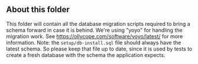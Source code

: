 ## About this folder

This folder will contain all the database migration scripts required
to bring a schema forward in case it is behind. We're using "yoyo"
for handling the migration work. See https://ollycope.com/software/yoyo/latest/
for more information. Note: the `setup/db-install.sql` file should always
have the latest schema. So please keep that file up to date, since it
is used by tests to create a fresh database with the schema the
application expects.
